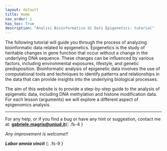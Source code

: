 ```yaml
---
layout: default
title: Home
nav_order: 1
has_toc: True
description: "Analisi Bioinformatica di Dati Epigenetici: tutorial"
---
```



The following tutorial will guide you through the process of analyzing bioinformatic data related to epigenetics. Epigenetics is the study of heritable changes in gene function that occur without a change in the underlying DNA sequence. These changes can be influenced by various factors, including environmental exposures, lifestyle, and genetic predisposition. Bioinformatic analysis of epigenetic data involves the use of computational tools and techniques to identify patterns and relationships in the data that can provide insights into the underlying biological processes. 


The aim of this website is to provide a step-by-step guide to the analysis of epigenetic data, including DNA methylation and histone modification data. 
For each lesson (arguments) we will explore a different aspect of epigenomics analysis.



---

For any help, or if you find a bug or have any hint or suggestion, contact me at: **gabriele.magris@uniud.it**{: .fs-4 }

_Any improvement is welcome!!_

**_Labor omnia vincit_**
{: .fs-9 }

<!--
You can select the color-scheme for the tutorial: <button class="btn js-toggle-dark-mode">Preview dark color scheme</button>

<script>
const toggleDarkMode = document.querySelector('.js-toggle-dark-mode');

jtd.addEvent(toggleDarkMode, 'click', function(){
  if (jtd.getTheme() === 'dark') {
    jtd.setTheme('light');
    toggleDarkMode.textContent = 'Preview dark color scheme';
  } else {
    jtd.setTheme('dark');
    toggleDarkMode.textContent = 'Return to the light side';
  }
});
</script>
-->



<!--
[^1]: [For any help contact me](gabriele.magris@uniud.it). 
-->

[Just the Docs]: https://just-the-docs.github.io/just-the-docs/
[GitHub Pages]: https://docs.github.com/en/pages
[README]: https://github.com/just-the-docs/just-the-docs-template/blob/main/README.md
[Jekyll]: https://jekyllrb.com
[GitHub Pages / Actions workflow]: https://github.blog/changelog/2022-07-27-github-pages-custom-github-actions-workflows-beta/
[use this template]: https://github.com/just-the-docs/just-the-docs-template/generate
